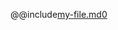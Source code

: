 @@include[my-file.md0](https://github.com/inspire12/computer-concept-term-review/blob/master/README.md)
